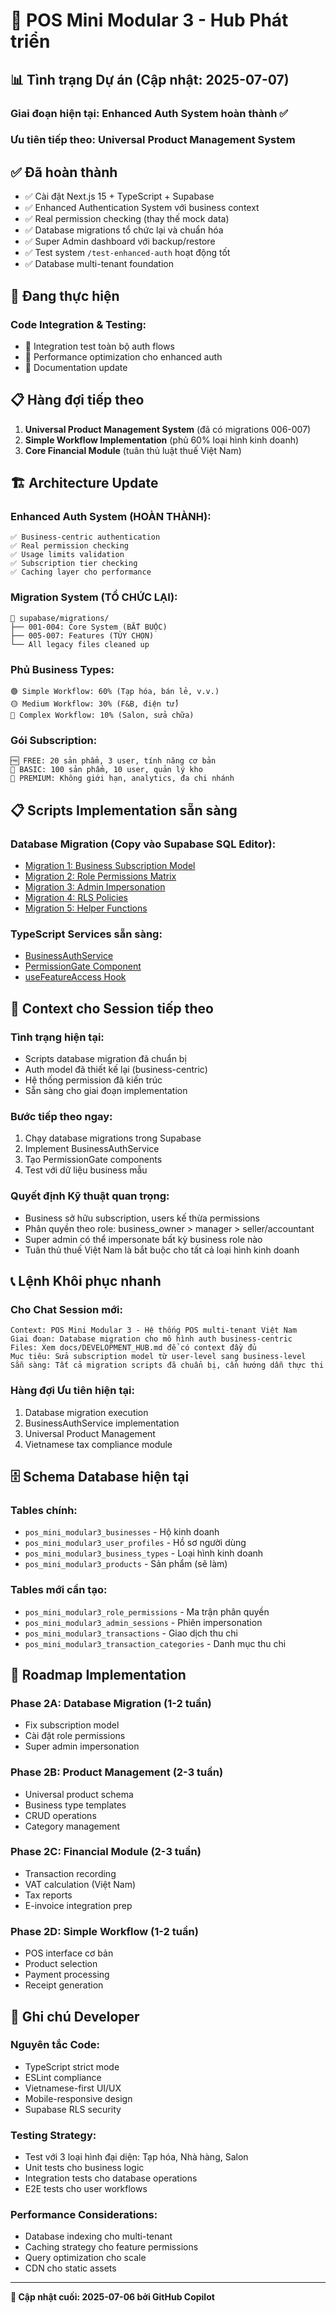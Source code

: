 # 🚀 POS Mini Modular 3 - Hub Phát triển

## 📊 Tình trạng Dự án (Cập nhật: 2025-07-07)

### **Giai đoạn hiện tại:** Enhanced Auth System hoàn thành ✅
### **Ưu tiên tiếp theo:** Universal Product Management System

## ✅ **Đã hoàn thành**
- ✅ Cài đặt Next.js 15 + TypeScript + Supabase
- ✅ Enhanced Authentication System với business context
- ✅ Real permission checking (thay thế mock data)
- ✅ Database migrations tổ chức lại và chuẩn hóa
- ✅ Super Admin dashboard với backup/restore
- ✅ Test system `/test-enhanced-auth` hoạt động tốt
- ✅ Database multi-tenant foundation

## 🔄 **Đang thực hiện**
### **Code Integration & Testing:**
- 🔧 Integration test toàn bộ auth flows
- 🔧 Performance optimization cho enhanced auth
- 🔧 Documentation update

## 📋 **Hàng đợi tiếp theo**
1. **Universal Product Management System** (đã có migrations 006-007)
2. **Simple Workflow Implementation** (phủ 60% loại hình kinh doanh)
3. **Core Financial Module** (tuân thủ luật thuế Việt Nam)

## 🏗️ **Architecture Update**

### **Enhanced Auth System (HOÀN THÀNH):**
```
✅ Business-centric authentication
✅ Real permission checking
✅ Usage limits validation  
✅ Subscription tier checking
✅ Caching layer cho performance
```

### **Migration System (TỔ CHỨC LẠI):**
```
📁 supabase/migrations/
├── 001-004: Core System (BẮT BUỘC)
├── 005-007: Features (TÙY CHỌN)
└── All legacy files cleaned up
```

### **Phủ Business Types:**
```
🟢 Simple Workflow: 60% (Tạp hóa, bán lẻ, v.v.)
🟡 Medium Workflow: 30% (F&B, điện tử)
🔴 Complex Workflow: 10% (Salon, sửa chữa)
```

### **Gói Subscription:**
```
🆓 FREE: 20 sản phẩm, 3 user, tính năng cơ bản
💼 BASIC: 100 sản phẩm, 10 user, quản lý kho
🚀 PREMIUM: Không giới hạn, analytics, đa chi nhánh
```

## 📋 **Scripts Implementation sẵn sàng**

### **Database Migration (Copy vào Supabase SQL Editor):**
- [Migration 1: Business Subscription Model](./migrations/001-business-subscription.sql)
- [Migration 2: Role Permissions Matrix](./migrations/002-role-permissions.sql)  
- [Migration 3: Admin Impersonation](./migrations/003-admin-sessions.sql)
- [Migration 4: RLS Policies](./migrations/004-rls-policies.sql)
- [Migration 5: Helper Functions](./migrations/005-helper-functions.sql)

### **TypeScript Services sẵn sàng:**
- [BusinessAuthService](./services/business-auth.service.ts)
- [PermissionGate Component](./components/permission-gate.tsx)
- [useFeatureAccess Hook](./hooks/use-feature-access.ts)

## 🎯 **Context cho Session tiếp theo**

### **Tình trạng hiện tại:**
- Scripts database migration đã chuẩn bị
- Auth model đã thiết kế lại (business-centric)
- Hệ thống permission đã kiến trúc
- Sẵn sàng cho giai đoạn implementation

### **Bước tiếp theo ngay:**
1. Chạy database migrations trong Supabase
2. Implement BusinessAuthService
3. Tạo PermissionGate components
4. Test với dữ liệu business mẫu

### **Quyết định Kỹ thuật quan trọng:**
- Business sở hữu subscription, users kế thừa permissions
- Phân quyền theo role: business_owner > manager > seller/accountant
- Super admin có thể impersonate bất kỳ business role nào
- Tuân thủ thuế Việt Nam là bắt buộc cho tất cả loại hình kinh doanh

## 📞 **Lệnh Khôi phục nhanh**

### **Cho Chat Session mới:**
```
Context: POS Mini Modular 3 - Hệ thống POS multi-tenant Việt Nam
Giai đoạn: Database migration cho mô hình auth business-centric  
Files: Xem docs/DEVELOPMENT_HUB.md để có context đầy đủ
Mục tiêu: Sửa subscription model từ user-level sang business-level
Sẵn sàng: Tất cả migration scripts đã chuẩn bị, cần hướng dẫn thực thi
```

### **Hàng đợi Ưu tiên hiện tại:**
1. Database migration execution
2. BusinessAuthService implementation  
3. Universal Product Management
4. Vietnamese tax compliance module

## 🗄️ **Schema Database hiện tại**

### **Tables chính:**
- `pos_mini_modular3_businesses` - Hộ kinh doanh
- `pos_mini_modular3_user_profiles` - Hồ sơ người dùng  
- `pos_mini_modular3_business_types` - Loại hình kinh doanh
- `pos_mini_modular3_products` - Sản phẩm (sẽ làm)

### **Tables mới cần tạo:**
- `pos_mini_modular3_role_permissions` - Ma trận phân quyền
- `pos_mini_modular3_admin_sessions` - Phiên impersonation
- `pos_mini_modular3_transactions` - Giao dịch thu chi
- `pos_mini_modular3_transaction_categories` - Danh mục thu chi

## 🚀 **Roadmap Implementation**

### **Phase 2A: Database Migration (1-2 tuần)**
- Fix subscription model 
- Cài đặt role permissions
- Super admin impersonation

### **Phase 2B: Product Management (2-3 tuần)** 
- Universal product schema
- Business type templates
- CRUD operations
- Category management

### **Phase 2C: Financial Module (2-3 tuần)**
- Transaction recording
- VAT calculation (Việt Nam)
- Tax reports
- E-invoice integration prep

### **Phase 2D: Simple Workflow (1-2 tuần)**
- POS interface cơ bản
- Product selection
- Payment processing  
- Receipt generation

## 📝 **Ghi chú Developer**

### **Nguyên tắc Code:**
- TypeScript strict mode
- ESLint compliance
- Vietnamese-first UI/UX
- Mobile-responsive design
- Supabase RLS security

### **Testing Strategy:**
- Test với 3 loại hình đại diện: Tạp hóa, Nhà hàng, Salon
- Unit tests cho business logic
- Integration tests cho database operations
- E2E tests cho user workflows

### **Performance Considerations:**
- Database indexing cho multi-tenant
- Caching strategy cho feature permissions
- Query optimization cho scale
- CDN cho static assets

---
**📅 Cập nhật cuối: 2025-07-06 bởi GitHub Copilot**
